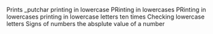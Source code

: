 Prints _putchar
printing in lowercase
 PRinting in lowercases
 PRinting in lowercases
printing in lowercase letters ten times
Checking lowercase letters
 Signs of numbers
 the absplute value of a number
